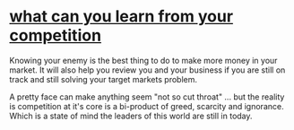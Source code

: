 # [what can you learn from your competition](https://www.youtube.com/watch?v=5hL66Xl6W6M&list=PL8dPuuaLjXtNamNKW5qlS-nKgA0on7Qze&index=5)
 Knowing your enemy is the best thing to do to make more money in your market. It will also help you review you and your business if you are still on track and still solving your target markets problem.

 A pretty face can make anything seem "not so cut throat" ... but the reality is competition at it's core is a bi-product of greed, scarcity and ignorance. Which is a state of mind the leaders of this world are still in today.

